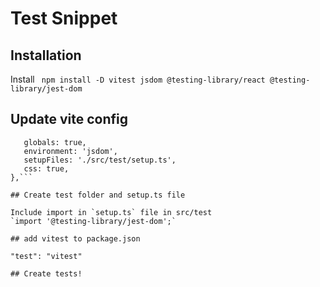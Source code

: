 # Test Snippet


## Installation
Install ` npm install -D vitest jsdom @testing-library/react @testing-library/jest-dom`

## Update vite config
```test: {
   globals: true,
   environment: 'jsdom',
   setupFiles: './src/test/setup.ts',
   css: true,
},```

## Create test folder and setup.ts file

Include import in `setup.ts` file in src/test
`import '@testing-library/jest-dom';`
 
## add vitest to package.json 

"test": "vitest"

## Create tests!